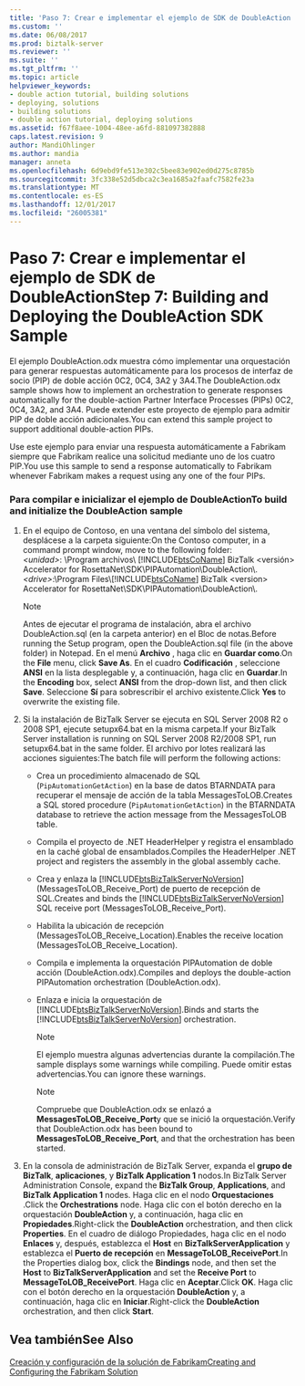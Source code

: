 ```yaml
---
title: 'Paso 7: Crear e implementar el ejemplo de SDK de DoubleAction | Documentos de Microsoft'
ms.custom: ''
ms.date: 06/08/2017
ms.prod: biztalk-server
ms.reviewer: ''
ms.suite: ''
ms.tgt_pltfrm: ''
ms.topic: article
helpviewer_keywords:
- double action tutorial, building solutions
- deploying, solutions
- building solutions
- double action tutorial, deploying solutions
ms.assetid: f67f8aee-1004-48ee-a6fd-881097382888
caps.latest.revision: 9
author: MandiOhlinger
ms.author: mandia
manager: anneta
ms.openlocfilehash: 6d9ebd9fe513e302c5bee83e902ed0d275c8785b
ms.sourcegitcommit: 3fc338e52d5dbca2c3ea1685a2faafc7582fe23a
ms.translationtype: MT
ms.contentlocale: es-ES
ms.lasthandoff: 12/01/2017
ms.locfileid: "26005381"
---
```

# <a name="step-7-building-and-deploying-the-doubleaction-sdk-sample"></a><span data-ttu-id="690c7-102">Paso 7: Crear e implementar el ejemplo de SDK de DoubleAction</span><span class="sxs-lookup"><span data-stu-id="690c7-102">Step 7: Building and Deploying the DoubleAction SDK Sample</span></span>
<span data-ttu-id="690c7-103">El ejemplo DoubleAction.odx muestra cómo implementar una orquestación para generar respuestas automáticamente para los procesos de interfaz de socio (PIP) de doble acción 0C2, 0C4, 3A2 y 3A4.</span><span class="sxs-lookup"><span data-stu-id="690c7-103">The DoubleAction.odx sample shows how to implement an orchestration to generate responses automatically for the double-action Partner Interface Processes (PIPs) 0C2, 0C4, 3A2, and 3A4.</span></span> <span data-ttu-id="690c7-104">Puede extender este proyecto de ejemplo para admitir PIP de doble acción adicionales.</span><span class="sxs-lookup"><span data-stu-id="690c7-104">You can extend this sample project to support additional double-action PIPs.</span></span>  
  
 <span data-ttu-id="690c7-105">Use este ejemplo para enviar una respuesta automáticamente a Fabrikam siempre que Fabrikam realice una solicitud mediante uno de los cuatro PIP.</span><span class="sxs-lookup"><span data-stu-id="690c7-105">You use this sample to send a response automatically to Fabrikam whenever Fabrikam makes a request using any one of the four PIPs.</span></span>  
  
### <a name="to-build-and-initialize-the-doubleaction-sample"></a><span data-ttu-id="690c7-106">Para compilar e inicializar el ejemplo de DoubleAction</span><span class="sxs-lookup"><span data-stu-id="690c7-106">To build and initialize the DoubleAction sample</span></span>  
  
1.  <span data-ttu-id="690c7-107">En el equipo de Contoso, en una ventana del símbolo del sistema, desplácese a la carpeta siguiente:</span><span class="sxs-lookup"><span data-stu-id="690c7-107">On the Contoso computer, in a command prompt window, move to the following folder:</span></span>   
    <span data-ttu-id="690c7-108">*\<unidad\>*: \Program archivos\\ [!INCLUDE[btsCoName](../../includes/btsconame-md.md)] BizTalk \<versión\> Accelerator for RosettaNet\SDK\PIPAutomation\DoubleAction\\.</span><span class="sxs-lookup"><span data-stu-id="690c7-108">*\<drive\>*:\Program Files\\[!INCLUDE[btsCoName](../../includes/btsconame-md.md)] BizTalk \<version\> Accelerator for RosettaNet\SDK\PIPAutomation\DoubleAction\\.</span></span>  
  
    > [!NOTE]
    >  <span data-ttu-id="690c7-109">Antes de ejecutar el programa de instalación, abra el archivo DoubleAction.sql (en la carpeta anterior) en el Bloc de notas.</span><span class="sxs-lookup"><span data-stu-id="690c7-109">Before running the Setup program, open the DoubleAction.sql file (in the above folder) in Notepad.</span></span> <span data-ttu-id="690c7-110">En el menú **Archivo** , haga clic en **Guardar como**.</span><span class="sxs-lookup"><span data-stu-id="690c7-110">On the **File** menu, click **Save As**.</span></span> <span data-ttu-id="690c7-111">En el cuadro **Codificación** , seleccione **ANSI** en la lista desplegable y, a continuación, haga clic en **Guardar**.</span><span class="sxs-lookup"><span data-stu-id="690c7-111">In the **Encoding** box, select **ANSI** from the drop-down list, and then click **Save**.</span></span> <span data-ttu-id="690c7-112">Seleccione **Sí** para sobrescribir el archivo existente.</span><span class="sxs-lookup"><span data-stu-id="690c7-112">Click **Yes** to overwrite the existing file.</span></span>  
  
2.  <span data-ttu-id="690c7-113">Si la instalación de BizTalk Server se ejecuta en SQL Server 2008 R2 o 2008 SP1, ejecute setupx64.bat en la misma carpeta.</span><span class="sxs-lookup"><span data-stu-id="690c7-113">If your BizTalk Server installation is running on SQL Server 2008 R2/2008 SP1, run setupx64.bat in the same folder.</span></span> <span data-ttu-id="690c7-114">El archivo por lotes realizará las acciones siguientes:</span><span class="sxs-lookup"><span data-stu-id="690c7-114">The batch file will perform the following actions:</span></span>  
  
    -   <span data-ttu-id="690c7-115">Crea un procedimiento almacenado de SQL (`PipAutomationGetAction`) en la base de datos BTARNDATA para recuperar el mensaje de acción de la tabla MessagesToLOB.</span><span class="sxs-lookup"><span data-stu-id="690c7-115">Creates a SQL stored procedure (`PipAutomationGetAction`) in the BTARNDATA database to retrieve the action message from the MessagesToLOB table.</span></span>  
  
    -   <span data-ttu-id="690c7-116">Compila el proyecto de .NET HeaderHelper y registra el ensamblado en la caché global de ensamblados.</span><span class="sxs-lookup"><span data-stu-id="690c7-116">Compiles the HeaderHelper .NET project and registers the assembly in the global assembly cache.</span></span>  
  
    -   <span data-ttu-id="690c7-117">Crea y enlaza la [!INCLUDE[btsBizTalkServerNoVersion](../../includes/btsbiztalkservernoversion-md.md)] (MessagesToLOB_Receive_Port) de puerto de recepción de SQL.</span><span class="sxs-lookup"><span data-stu-id="690c7-117">Creates and binds the [!INCLUDE[btsBizTalkServerNoVersion](../../includes/btsbiztalkservernoversion-md.md)] SQL receive port (MessagesToLOB_Receive_Port).</span></span>  
  
    -   <span data-ttu-id="690c7-118">Habilita la ubicación de recepción (MessagesToLOB_Receive_Location).</span><span class="sxs-lookup"><span data-stu-id="690c7-118">Enables the receive location (MessagesToLOB_Receive_Location).</span></span>  
  
    -   <span data-ttu-id="690c7-119">Compila e implementa la orquestación PIPAutomation de doble acción (DoubleAction.odx).</span><span class="sxs-lookup"><span data-stu-id="690c7-119">Compiles and deploys the double-action PIPAutomation orchestration (DoubleAction.odx).</span></span>  
  
    -   <span data-ttu-id="690c7-120">Enlaza e inicia la orquestación de [!INCLUDE[btsBizTalkServerNoVersion](../../includes/btsbiztalkservernoversion-md.md)].</span><span class="sxs-lookup"><span data-stu-id="690c7-120">Binds and starts the [!INCLUDE[btsBizTalkServerNoVersion](../../includes/btsbiztalkservernoversion-md.md)] orchestration.</span></span>  
  
        > [!NOTE]
        >  <span data-ttu-id="690c7-121">El ejemplo muestra algunas advertencias durante la compilación.</span><span class="sxs-lookup"><span data-stu-id="690c7-121">The sample displays some warnings while compiling.</span></span> <span data-ttu-id="690c7-122">Puede omitir estas advertencias.</span><span class="sxs-lookup"><span data-stu-id="690c7-122">You can ignore these warnings.</span></span>  
  
        > [!NOTE]
        >  <span data-ttu-id="690c7-123">Compruebe que DoubleAction.odx se enlazó a **MessagesToLOB_Receive_Port**y que se inició la orquestación.</span><span class="sxs-lookup"><span data-stu-id="690c7-123">Verify that DoubleAction.odx has been bound to **MessagesToLOB_Receive_Port**, and that the orchestration has been started.</span></span>  
  
3.  <span data-ttu-id="690c7-124">En la consola de administración de BizTalk Server, expanda el **grupo de BizTalk**, **aplicaciones**, y **BizTalk Application 1** nodos.</span><span class="sxs-lookup"><span data-stu-id="690c7-124">In BizTalk Server Administration Console, expand the **BizTalk Group**, **Applications**, and **BizTalk Application 1** nodes.</span></span> <span data-ttu-id="690c7-125">Haga clic en el nodo **Orquestaciones** .</span><span class="sxs-lookup"><span data-stu-id="690c7-125">Click the **Orchestrations** node.</span></span> <span data-ttu-id="690c7-126">Haga clic con el botón derecho en la orquestación **DoubleAction** y, a continuación, haga clic en **Propiedades**.</span><span class="sxs-lookup"><span data-stu-id="690c7-126">Right-click the **DoubleAction** orchestration, and then click **Properties**.</span></span> <span data-ttu-id="690c7-127">En el cuadro de diálogo Propiedades, haga clic en el nodo **Enlaces** y, después, establezca el **Host** en **BizTalkServerApplication** y establezca el **Puerto de recepción** en **MessageToLOB_ReceivePort**.</span><span class="sxs-lookup"><span data-stu-id="690c7-127">In the Properties dialog box, click the **Bindings** node, and then set the **Host** to **BizTalkServerApplication** and set the **Receive Port** to **MessageToLOB_ReceivePort**.</span></span> <span data-ttu-id="690c7-128">Haga clic en **Aceptar**.</span><span class="sxs-lookup"><span data-stu-id="690c7-128">Click **OK**.</span></span> <span data-ttu-id="690c7-129">Haga clic con el botón derecho en la orquestación **DoubleAction** y, a continuación, haga clic en **Iniciar**.</span><span class="sxs-lookup"><span data-stu-id="690c7-129">Right-click the **DoubleAction** orchestration, and then click **Start**.</span></span>  
  
## <a name="see-also"></a><span data-ttu-id="690c7-130">Vea también</span><span class="sxs-lookup"><span data-stu-id="690c7-130">See Also</span></span>  
 [<span data-ttu-id="690c7-131">Creación y configuración de la solución de Fabrikam</span><span class="sxs-lookup"><span data-stu-id="690c7-131">Creating and Configuring the Fabrikam Solution</span></span>](../../adapters-and-accelerators/accelerator-rosettanet/creating-and-configuring-the-fabrikam-solution.md)